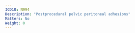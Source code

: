 ```yaml
---
ICD10: N994
Description: "Postprocedural pelvic peritoneal adhesions"
Matters: No
Weight: 0
---
```


